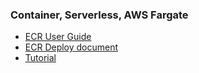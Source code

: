 ### Container, Serverless, AWS Fargate

* [ECR User Guide](https://docs.aws.amazon.com/AmazonECR/latest/userguide/what-is-ecr.html)
* [ECR Deploy document](https://docs.aws.amazon.com/AmazonECR/latest/userguide/getting-started-cli.html)
* [Tutorial](https://medium.com/@ariklevliber/aws-fargate-from-start-to-finish-for-a-nodejs-app-9a0e5fbf6361)
